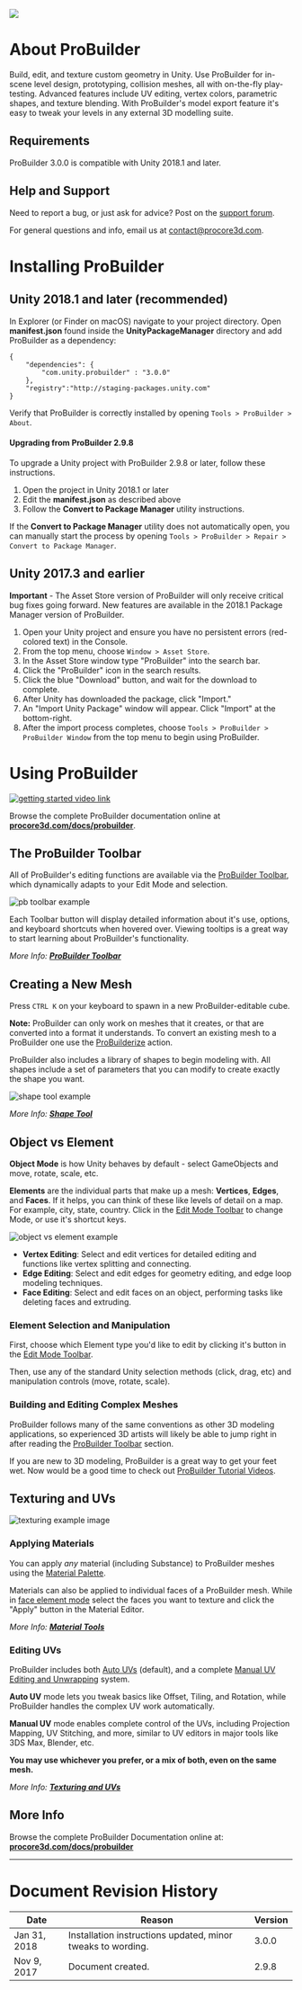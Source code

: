 ![](images/ProBuilder_Logo_Flat_256.png)

# About ProBuilder

Build, edit, and texture custom geometry in Unity. Use ProBuilder for in-scene level design, prototyping, collision meshes, all with on-the-fly play-testing. Advanced features include UV editing, vertex colors, parametric shapes, and texture blending. With ProBuilder's model export feature it's easy to tweak your levels in any external 3D modelling suite.

## Requirements

ProBuilder 3.0.0 is compatible with Unity 2018.1 and later.

## Help and Support

Need to report a bug, or just ask for advice? Post on the [support forum](http://www.procore3d.com/forum).

For general questions and info, email us at [contact@procore3d.com](mailto:contact@procore3d.com).

# Installing ProBuilder

## Unity 2018.1 and later (recommended)

In Explorer (or Finder on macOS) navigate to your project directory. Open **manifest.json** found inside the **UnityPackageManager** directory and add ProBuilder as a dependency:


```
{
	"dependencies": {
		"com.unity.probuilder" : "3.0.0"
	},
	"registry":"http://staging-packages.unity.com"
}
```

Verify that ProBuilder is correctly installed by opening `Tools > ProBuilder > About`.

#### Upgrading from ProBuilder 2.9.8

To upgrade a Unity project with ProBuilder 2.9.8 or later, follow these instructions.

1. Open the project in Unity 2018.1 or later
2. Edit the **manifest.json** as described above
3. Follow the **Convert to Package Manager** utility instructions.

If the **Convert to Package Manager** utility does not automatically open, you can manually start the process by opening `Tools > ProBuilder > Repair > Convert to Package Manager`.


## Unity 2017.3 and earlier

**Important** - The Asset Store version of ProBuilder will only receive critical bug fixes going forward. New features are available in the 2018.1 Package Manager version of ProBuilder.

1. Open your Unity project and ensure you have no persistent errors (red-colored text) in the Console.
1. From the top menu, choose `Window > Asset Store`.
1. In the Asset Store window type "ProBuilder" into the search bar.
1. Click the "ProBuilder" icon in the search results.
1. Click the blue "Download" button, and wait for the download to complete.
1. After Unity has downloaded the package, click "Import."
1. An "Import Unity Package" window will appear. Click "Import" at the bottom-right.
1. After the import process completes, choose `Tools > ProBuilder > ProBuilder Window` from the top menu to begin using ProBuilder.

# Using ProBuilder

[![getting started video link](images/VidLink_GettingStarted_Slim.png)](https://www.youtube.com/watch?v=Ta3HkV_qHTc])

Browse the complete ProBuilder documentation online at [**procore3d.com/docs/probuilder**](http://www.procore3d.com/docs/probuilder).

## The ProBuilder Toolbar

All of ProBuilder's editing functions are available via the [ProBuilder Toolbar](http://procore3d.github.io/probuilder2/toolbar/overview-toolbar), which dynamically adapts to your Edit Mode and selection.

![pb toolbar example](images/toolbar_example.png)

Each Toolbar button will display detailed information about it's use, options, and keyboard shortcuts when hovered over. Viewing tooltips is a great way to start learning about ProBuilder's functionality.

*More Info: [**ProBuilder Toolbar**](http://procore3d.github.io/probuilder2/toolbar/overview-toolbar)*

## Creating a New Mesh

Press `CTRL K` on your keyboard to spawn in a new ProBuilder-editable cube.

**Note:** ProBuilder can only work on meshes that it creates, or that are converted into a format it understands. To convert an existing mesh to a ProBuilder one use the [ProBuilderize](http://procore3d.github.io/probuilder2/toolbar/object-actions/#probuilderize-object) action.

ProBuilder also includes a library of shapes to begin modeling with. All shapes include a set of parameters that you can modify to create exactly the shape you want.

![shape tool example](images/Example_ShapeToolsWithCurvedStair.png)

*More Info: [**Shape Tool**](http://procore3d.github.io/probuilder2/toolbar/tool-panels/#shape-tool)*

## Object vs Element

**Object Mode** is how Unity behaves by default - select GameObjects and move, rotate, scale, etc.

**Elements** are the individual parts that make up a mesh: **Vertices**, **Edges**, and **Faces**. If it helps, you can think of these like levels of detail on a map. For example, city, state, country. Click in the [Edit Mode Toolbar](http://procore3d.github.io/probuilder2/toolbar/overview-toolbar/#edit-mode-toolbar) to change Mode, or use it's shortcut keys.

![object vs element example](images/ExampleImage_ObjectAndElementEditingModes.png)

* **Vertex Editing**: Select and edit vertices for detailed editing and functions like vertex splitting and connecting.
* **Edge Editing**: Select and edit edges for geometry editing, and edge loop modeling techniques.
* **Face Editing**: Select and edit faces on an object, performing tasks like deleting faces and extruding.

### Element Selection and Manipulation

First, choose which Element type you'd like to edit by clicking it's button in the [Edit Mode Toolbar](http://procore3d.github.io/probuilder2/toolbar/overview-toolbar/#edit-mode-toolbar).

Then, use any of the standard Unity selection methods (click, drag, etc) and manipulation controls (move, rotate, scale).

### Building and Editing Complex Meshes

ProBuilder follows many of the same conventions as other 3D modeling applications, so experienced 3D artists will likely be able to jump right in after reading the [ProBuilder Toolbar](http://procore3d.github.io/probuilder2/toolbar/overview-toolbar) section.

If you are new to 3D modeling, ProBuilder is a great way to get your feet wet. Now would be a good time to check out [ProBuilder Tutorial Videos](https://www.procore3d.com/videos).

## Texturing and UVs

![texturing example image](images/Example_MaterialsOnLevel.png)

### Applying Materials

You can apply *any* material (including Substance) to ProBuilder meshes using the [Material Palette](http://procore3d.github.io/probuilder2/toolbar/tool-panels/#material-tools).

Materials can also be applied to individual faces of a ProBuilder mesh. While in [face element mode](http://procore3d.github.io/probuilder2/toolbar/overview-toolbar/#edit-mode-toolbar) select the faces you want to texture and click the "Apply" button in the Material Editor.

*More Info: [**Material Tools**](http://procore3d.github.io/probuilder2/toolbar/tool-panels/#material-tools)*

### Editing UVs

ProBuilder includes both [Auto UVs](http://procore3d.github.io/probuilder2/texturing/auto-uvs-actions) (default), and a complete [Manual UV Editing and Unwrapping](http://procore3d.github.io/probuilder2/texturing/manual-uvs-actions) system.

**Auto UV** mode lets you tweak basics like Offset, Tiling, and Rotation, while ProBuilder handles the complex UV work automatically.

**Manual UV** mode enables complete control of the UVs, including Projection Mapping, UV Stitching, and more, similar to UV editors in major tools like 3DS Max, Blender, etc.

**You may use whichever you prefer, or a mix of both, even on the same mesh.**

*More Info: [**Texturing and UVs**](http://procore3d.github.io/probuilder2/texturing/overview-texture-mapping)*

## More Info

Browse the complete ProBuilder Documentation online at: [**procore3d.com/docs/probuilder**](www.procore3d.com/docs/probuilder)

---

# Document Revision History

|Date|Reason|Version|
|---|---|---|
|Jan 31, 2018|Installation instructions updated, minor tweaks to wording. | 3.0.0 |
|Nov 9, 2017|Document created. | 2.9.8 |

